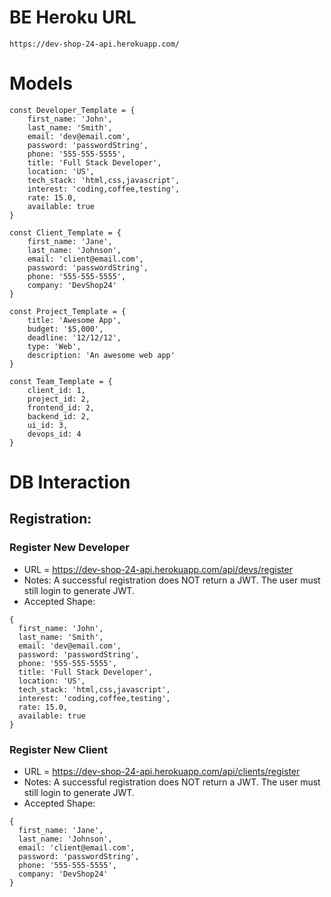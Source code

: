 # BE Heroku URL
    https://dev-shop-24-api.herokuapp.com/

# Models
    const Developer_Template = {
        first_name: 'John',
        last_name: 'Smith',
        email: 'dev@email.com',
        password: 'passwordString',
        phone: '555-555-5555',
        title: 'Full Stack Developer',
        location: 'US',
        tech_stack: 'html,css,javascript',
        interest: 'coding,coffee,testing',
        rate: 15.0,
        available: true
    }

    const Client_Template = {
        first_name: 'Jane',
        last_name: 'Johnson',
        email: 'client@email.com',
        password: 'passwordString',
        phone: '555-555-5555',
        company: 'DevShop24'
    }

    const Project_Template = {
        title: 'Awesome App',
        budget: '$5,000',
        deadline: '12/12/12',
        type: 'Web',
        description: 'An awesome web app'
    }

    const Team_Template = {
        client_id: 1,
        project_id: 2,
        frontend_id: 2,
        backend_id: 2,
        ui_id: 3,
        devops_id: 4
    }



# DB Interaction

## Registration:
### Register New Developer
- URL = https://dev-shop-24-api.herokuapp.com/api/devs/register
- Notes: A successful registration does NOT return a JWT. The user must still login to generate JWT. 
- Accepted Shape:
```
{
  first_name: 'John',
  last_name: 'Smith',
  email: 'dev@email.com',
  password: 'passwordString',
  phone: '555-555-5555',
  title: 'Full Stack Developer',
  location: 'US',
  tech_stack: 'html,css,javascript',
  interest: 'coding,coffee,testing',
  rate: 15.0,
  available: true
}
```

### Register New Client
- URL = https://dev-shop-24-api.herokuapp.com/api/clients/register
- Notes: A successful registration does NOT return a JWT. The user must still login to generate JWT. 
- Accepted Shape:
```
{
  first_name: 'Jane',
  last_name: 'Johnson',
  email: 'client@email.com',
  password: 'passwordString',
  phone: '555-555-5555',
  company: 'DevShop24'
}
```
<!-- 
## User Login
- URL = http://luncher-lambda-buildweek.herokuapp.com/login 

- NOTES: This will return a JWT which will be used through the app to authenticate the user 

- Accepted Shape:
```
{
    email: "Bill@Billy.com",
    password: "TacoMan"
}
```

## Individual User Routes
- URL = http://luncher-lambda-buildweek.herokuapp.com/users/{id}
- Notes: MUST have JWT passed as Authentication header to access ALL `/users/{id}` routes

## School Routes
- URL = http://luncher-lambda-buildweek.herokuapp.com/schools
- Notes: MUST have a JWT passed as Authentication header to access ALL `/schools` routes

### Post New School
- Accepted Shape:
```
{
    name: "The New School",
    address: "111 School St, Atlantis, 55555",
    funds_required: 2500,
    admin_id: 3,
    funds_donated: 100 **
}

```


 -->

